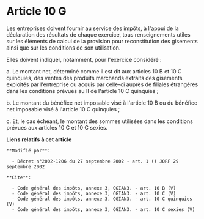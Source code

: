 # Article 10 G

Les entreprises doivent fournir au service des impôts, à l'appui de la déclaration des résultats de chaque exercice, tous
renseignements utiles sur les éléments de calcul de la provision pour reconstitution des gisements ainsi que sur les
conditions de son utilisation. 

Elles doivent indiquer, notamment, pour l'exercice considéré : 

a. Le montant net, déterminé comme il est dit aux articles 10 B et 10 C quinquies, des ventes des produits marchands extraits
des gisements exploités par l'entreprise ou acquis par celle-ci auprès de filiales étrangères dans les conditions prévues au
II de l'article 10 C quinquies ; 

b. Le montant du bénéfice net imposable visé à l'article 10 B ou du bénéfice net imposable visé à l'article 10 C quinquies ; 

c. Et, le cas échéant, le montant des sommes utilisées dans les conditions prévues aux articles 10 C et 10 C sexies.

**Liens relatifs à cet article**

	**Modifié par**:

	  - Décret n°2002-1206 du 27 septembre 2002 - art. 1 () JORF 29 septembre 2002

	**Cite**:

	  - Code général des impôts, annexe 3, CGIAN3. - art. 10 B (V)
	  - Code général des impôts, annexe 3, CGIAN3. - art. 10 C (V)
	  - Code général des impôts, annexe 3, CGIAN3. - art. 10 C quinquies (V)
	  - Code général des impôts, annexe 3, CGIAN3. - art. 10 C sexies (V)
